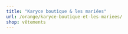 ```yaml
---
title: "Karyce boutique & les mariées"
url: /orange/karyce-boutique-et-les-mariees/
shop: vêtements
---
```

